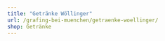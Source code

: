 ```yaml
---
title: "Getränke Wöllinger"
url: /grafing-bei-muenchen/getraenke-woellinger/
shop: Getränke
---
```

